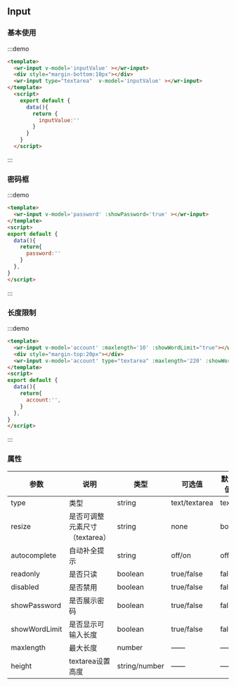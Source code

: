## Input

### 基本使用
:::demo
```html
<template>
  <wr-input v-model='inputValue' ></wr-input>
  <div style="margin-bottom:10px"></div>
  <wr-input type="textarea"  v-model='inputValue' ></wr-input>
</template>
  <script>
    export default {
      data(){
        return {
          inputValue:''
        }
      }
    }
  </script>
```
:::
### 密码框
:::demo
```html
<template>
  <wr-input v-model='password' :showPassword='true' ></wr-input>
</template>
<script>
export default {
  data(){
    return{
      password:''
    }
  },
}
</script>
```
:::

### 长度限制
:::demo
```html
<template>
  <wr-input v-model='account' :maxlength='10' :showWordLimit="true"></wr-input>
  <div style="margin-top:20px"></div>
  <wr-input v-model='account' type="textarea" :maxlength='220' :showWordLimit="true"></wr-input>
</template>
<script>
export default {
  data(){
    return{
      account:'',
    }
  },
}
</script>
```
:::

### 属性
| 参数      | 说明    | 类型      | 可选值       | 默认值   |
|---------- |-------- |---------- |-------------  |-------- |
| type     |  类型  |   string  |   text/textarea   |    text   |   
| resize    | 是否可调整元素尺寸（textarea）   | string    | none|both|horizontal|vertical |  both  |
| autocomplete     |  自动补全提示  |   string  |   off/on   |    off   |   
| readonly     |  是否只读  |   boolean  |   true/false   |    false   |   
| disabled     |  是否禁用 |   boolean  |   true/false   |    false   |   
| showPassword     |  是否展示密码 |   boolean  |   true/false   |    false   |   
| showWordLimit     |  是否显示可输入长度 |   boolean  |   true/false   |    false   |   
| maxlength     | 最大长度 |   number  |   ——   |    ——   |   
| height     |  textarea设置高度 |   string/number  |   ——   |    ——   |   
